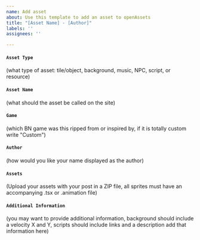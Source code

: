 ```yaml
---
name: Add asset
about: Use this template to add an asset to openAssets
title: "[Asset Name] - [Author]"
labels: ''
assignees: ''

---
```


#### <code>Asset Type</code> 

(what type of asset: tile/object, background, music, NPC, script, or resource)

#### <code>Asset Name</code> 

(what should the asset be called on the site)

#### <code>Game</code> 

(which BN game was this ripped from or inspired by, if it is totally custom write "Custom")

#### <code>Author</code> 

(how would you like your name displayed as the author)

#### <code>Assets</code> 

(Upload your assets with your post in a ZIP file, all sprites must have an accompanying .tsx or .animation file)

#### <code>Additional Information</code> 

(you may want to provide additional information, background should include a velocity X and Y, scripts should include links and a description add that information here)
